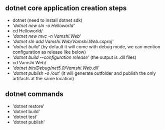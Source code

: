 ## dotnet core application creation steps
* dotnet  (need to install dotnet sdk)
* *'dotnet new sln -o Helloworld'*
* cd Helloworld/
* *'dotnet new mvc -n Vamshi.Web'*
* *'dotnet sln add Vamshi.Web/Vamshi.Web.csproj'*
* *'dotnet build'* (by default it will come with debug mode, we can mention configuration as release like below)
* *'dotnet build --configuration release'* (the output is .dll files)
* cd Vamshi.Web/
* *'dotnet bin/Debug/net5.0/Vamshi.Web.dll'*
* *'dotnet publish -o /out'*  (it will generate outfolder and publish the only artifacts at the same location)

## dotnet commands
* 'dotnet restore'
* 'dotnet build'
* 'dotnet test'
* 'dotnet publish'


